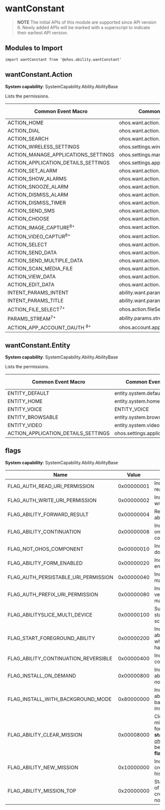# wantConstant


> **NOTE**
> The initial APIs of this module are supported since API version 6. Newly added APIs will be marked with a superscript to indicate their earliest API version.


## Modules to Import

```
import wantConstant from '@ohos.ability.wantConstant'
```


## wantConstant.Action

**System capability**: SystemCapability.Ability.AbilityBase

Lists the permissions.

| Common Event Macro     | Common Event Name         | Subscriber Permission    |
| ------------ | ------------------ | ---------------------- |
| ACTION_HOME                                 | ohos.want.action.home                    | None |
| ACTION_DIAL                                 | ohos.want.action.dial                    | None |
| ACTION_SEARCH                               | ohos.want.action.search                  | None |
| ACTION_WIRELESS_SETTINGS                    | ohos.settings.wireless                   | None |
| ACTION_MANAGE_APPLICATIONS_SETTINGS         | ohos.settings.manage.applications        | None |
| ACTION_APPLICATION_DETAILS_SETTINGS         | ohos.settings.application.details        | None |
| ACTION_SET_ALARM                            | ohos.want.action.setAlarm                | None |
| ACTION_SHOW_ALARMS                          | ohos.want.action.showAlarms              | None |
| ACTION_SNOOZE_ALARM                         | ohos.want.action.snoozeAlarm             | None |
| ACTION_DISMISS_ALARM                        | ohos.want.action.dismissAlarm            | None |
| ACTION_DISMISS_TIMER                        | ohos.want.action.dismissTimer            | None |
|  ACTION_SEND_SMS                            | ohos.want.action.sendSms                 | None |
| ACTION_CHOOSE                               | ohos.want.action.choose                  | None |
| ACTION_IMAGE_CAPTURE<sup>8+</sup>           | ohos.want.action.imageCapture            | None |
| ACTION_VIDEO_CAPTUR<sup>8+</sup>            | ohos.want.action.videoCapture            | None |
| ACTION_SELECT                               | ohos.want.action.select                  | None |
| ACTION_SEND_DATA                            | ohos.want.action.sendData                | None |
| ACTION_SEND_MULTIPLE_DATA                   | ohos.want.action.sendMultipleData        | None |
| ACTION_SCAN_MEDIA_FILE                      | ohos.want.action.scanMediaFile           | None |
| ACTION_VIEW_DATA                            | ohos.want.action.viewData                | None |
|  ACTION_EDIT_DATA                           | ohos.want.action.editData                | None |
|  INTENT_PARAMS_INTENT                       | ability.want.params.INTENT               | None |
|  INTENT_PARAMS_TITLE                        | ability.want.params.TITLE                | None |
|  ACTION_FILE_SELECT<sup>7+</sup>            | ohos.action.fileSelect                   | None |
|  PARAMS_STREAM<sup>7+</sup>                 | ability.params.stream                    | None |
|  ACTION_APP_ACCOUNT_OAUTH <sup>8+</sup>     | ohos.account.appAccount.action.oauth     | None |


## wantConstant.Entity

**System capability**: SystemCapability.Ability.AbilityBase

Lists the permissions.

| Common Event Macro     | Common Event Name         | Subscriber Permission    |
| ------------ | ------------------ | ---------------------- |
| ENTITY_DEFAULT                             | entity.system.default                    | None |
| ENTITY_HOME                                | entity.system.homel                      | None |
| ENTITY_VOICE                               | ENTITY_VOICE                             | None |
| ENTITY_BROWSABLE                           | entity.system.browsable                  | None |
| ENTITY_VIDEO                               | entity.system.video                      | None |
| ACTION_APPLICATION_DETAILS_SETTINGS        | ohos.settings.application.details        | None |


## flags

**System capability**: SystemCapability.Ability.AbilityBase

| Name                                | Value      | Description                                                        |
| ------------------------------------ | ---------- | ------------------------------------------------------------ |
| FLAG_AUTH_READ_URI_PERMISSION        | 0x00000001 | Indicates the permission to read the URI. |
| FLAG_AUTH_WRITE_URI_PERMISSION       | 0x00000002 | Indicates the permission to write the URI. |
| FLAG_ABILITY_FORWARD_RESULT          | 0x00000004 | Returns the result to the ability. |
| FLAG_ABILITY_CONTINUATION            | 0x00000008 | Indicates whether the ability on the local device can be continued on a remote device. |
| FLAG_NOT_OHOS_COMPONENT              | 0x00000010 | Indicates that a component does not belong to OHOS. |
| FLAG_ABILITY_FORM_ENABLED            | 0x00000020 | Indicates that an ability is enabled. |
| FLAG_AUTH_PERSISTABLE_URI_PERMISSION | 0x00000040 | Indicates the permission to make the URI persistent. |
| FLAG_AUTH_PREFIX_URI_PERMISSION      | 0x00000080 | Indicates the permission to verify URIs by prefix matching. |
| FLAG_ABILITYSLICE_MULTI_DEVICE       | 0x00000100 | Supports cross-device startup in a distributed scheduler.|
| FLAG_START_FOREGROUND_ABILITY        | 0x00000200 | Indicates that the Service ability is started regardless of whether the host application has been started. |
| FLAG_ABILITY_CONTINUATION_REVERSIBLE | 0x00000400 | Indicates that ability continuation is reversible. |
| FLAG_INSTALL_ON_DEMAND               | 0x00000800 | Indicates that the specific ability will be installed if it has not been installed. |
| FLAG_INSTALL_WITH_BACKGROUND_MODE    | 0x80000000 | Indicates that the specific ability will be installed in the background if it has not been installed. |
| FLAG_ABILITY_CLEAR_MISSION           | 0x00008000 | Clears other operation missions. This flag can be set for the **Want** object in the **startAbility** API passed to [ohos.app.Context](js-apis-ability-context.md) and must be used together with **flag_ABILITY_NEW_MISSION**. |
| FLAG_ABILITY_NEW_MISSION             | 0x10000000 | Indicates the operation of creating a mission on the history mission stack. |
| FLAG_ABILITY_MISSION_TOP             | 0x20000000 | Starts the mission on the top of the existing mission stack; creates an ability instance if no mission exists. |
